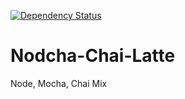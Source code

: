 [![Dependency Status](https://david-dm.org/ChelseaBurns/Nodcha-Chai-Latte.svg)](https://david-dm.org/ChelseaBurns/Nodcha-Chai-Latte)

# Nodcha-Chai-Latte
Node, Mocha, Chai Mix
